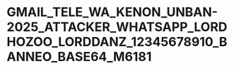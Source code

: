 # GMAIL_TELE_WA_KENON_UNBAN-2025_ATTACKER_WHATSAPP_LORDHOZOO_LORDDANZ_12345678910_BANNEO_BASE64_M6181